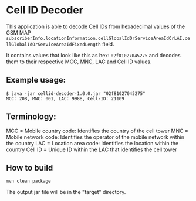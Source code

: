 # Cell ID Decoder

This application is able to decode Cell IDs from hexadecimal values of the GSM MAP 
`subscriberInfo.locationInformation.cellGlobalIdOrServiceAreaIdOrLAI.cellGlobalIdOrServiceAreaIdFixedLength`
field.

It contains values that look like this as hex: `02f81027045275` and decodes them to their respective
MCC, MNC, LAC and Cell ID values. 

## Example usage: 

```
$ java -jar cellid-decoder-1.0.0.jar "02f81027045275"
MCC: 208, MNC: 001, LAC: 9988, Cell-ID: 21109
```

## Terminology:

MCC = Mobile country code: Identifies the country of the cell tower
MNC = Mobile network code: Identifies the operator of the mobile network within the country
LAC = Location area code: Identifies the location within the country
Cell ID = Unique ID within the LAC that identifies the cell tower

## How to build

```
mvn clean package
```

The output jar file will be in the "target" directory.